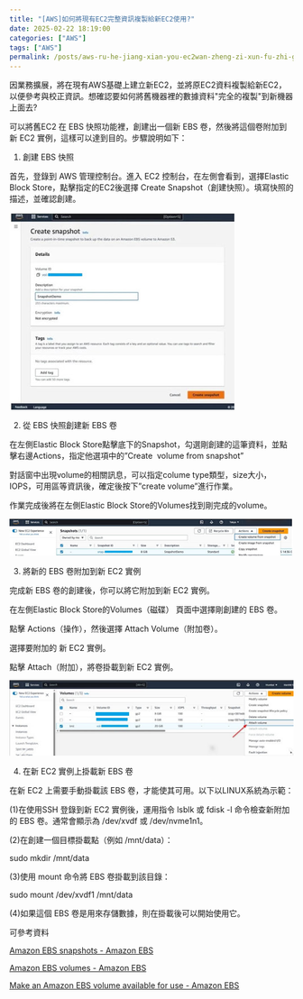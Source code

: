 ```yaml
---
title: "[AWS]如何將現有EC2完整資訊複製給新EC2使用?"
date: 2025-02-22 18:19:00
categories: ["AWS"]
tags: ["AWS"]
permalink: /posts/aws-ru-he-jiang-xian-you-ec2wan-zheng-zi-xun-fu-zhi-gei-xin-ec2shi-yong/
---
```

因業務擴展，將在現有AWS基礎上建立新EC2，並將原EC2資料複製給新EC2，以便參考與校正資訊。想確認要如何將舊機器裡的數據資料"完全的複製"到新機器上面去?

可以將舊EC2 在 EBS 快照功能裡，創建出一個新 EBS 卷，然後將這個卷附加到新 EC2 實例，這樣可以達到目的。步驟說明如下：

1. 創建 EBS 快照

首先，登錄到 AWS 管理控制台。進入 EC2 控制台，在左側會看到，選擇Elastic Block Store，點擊指定的EC2後選擇 Create Snapshot（創建快照）。填寫快照的描述，並確認創建。

[![](/assets/images/AWS-EBS-CS.jpg)](https://blogger.googleusercontent.com/img/b/R29vZ2xl/AVvXsEjWWRRxdlK9H5iZ3SqrjjTkGNhKC5ihEVXQ_UoK35strhz6jdWfmMGTrk37OnqomiGQ3BxEeTehn8SIFUb-BT-PEK_8AZYGyX6UpjD-0c_XPktSMDbh1dPoTT5ccRbolnlGucOBJVTO_ybYa4EwRbb0XptLX_8AtQHtg_ZlcS7defMUaFRVzc0LFP_LoHE/s553/AWS-EBS-CS.jpg)

  
  

2. 從 EBS 快照創建新 EBS 卷

在左側Elastic Block Store點擊底下的Snapshot，勾選剛創建的這筆資料，並點擊右邊Actions，指定他選項中的”Create  volume from snapshot”

對話窗中出現volume的相關訊息，可以指定colume type類型，size大小，IOPS，可用區等資訊後，確定後按下”create volume”進行作業。

作業完成後將在左側Elastic Block Store的Volumes找到剛完成的volume。

[![](/assets/images/AWS-EBS-CVFS.jpg)](https://blogger.googleusercontent.com/img/b/R29vZ2xl/AVvXsEjGqPMot1mCFHsy4kCiCSS768bnHQjphfDY6XR6uvsSGSTspUUETT_1FKRleRY0zOY5rnslZkmx6Ea_bnUAAFzzE5o_3MhyE2jJy6yiqsRdWK_cWs0mgCB_aMbsmlsST4r5RrPcfyHbjuAmE59r4uk2LoZdyFrss2yimoR0HbajcZO-hJ2-gGLKuIXEkOU/s1286/AWS-EBS-CVFS.jpg)

  
  

3. 將新的 EBS 卷附加到新 EC2 實例

完成新 EBS 卷的創建後，你可以將它附加到新 EC2 實例。

在左側Elastic Block Store的Volumes（磁碟） 頁面中選擇剛創建的 EBS 卷。

點擊 Actions（操作），然後選擇 Attach Volume（附加卷）。

選擇要附加的 新 EC2 實例。

點擊 Attach（附加），將卷掛載到新 EC2 實例。

[![](/assets/images/AWS-EBS-AV-1.jpg)](https://blogger.googleusercontent.com/img/b/R29vZ2xl/AVvXsEh5fSNy1fDb1Wzr1HKFBsb_XiM1ucIQi0kmgzCfooIw3kvbI8o2VBaN9Kv-FhI5ORKnraUhy3rx0IEFKkl5gp3qUIFVBwOCeJ6P8RLo5FflfYgC49Ut-PZtLojqG8hSGkNq9E4VwY4XYojOjoclWvJ8oUJxEz5M1uOlnQZOelLFuiaar8FPbAKPAwP-Pt0/s782/AWS-EBS-AV-1.jpg)

  
  

4. 在新 EC2 實例上掛載新 EBS 卷

在新 EC2 上需要手動掛載該 EBS 卷，才能使其可用。以下以LINUX系統為示範：

(1)在使用SSH 登錄到新 EC2 實例後，運用指令 lsblk 或 fdisk -l 命令檢查新附加的 EBS 卷。通常會顯示為 /dev/xvdf 或 /dev/nvme1n1。

(2)在創建一個目標掛載點（例如 /mnt/data）：

sudo mkdir /mnt/data

(3)使用 mount 命令將 EBS 卷掛載到該目錄：

sudo mount /dev/xvdf1 /mnt/data

(4)如果這個 EBS 卷是用來存儲數據，則在掛載後可以開始使用它。

可參考資料

[Amazon EBS snapshots - Amazon EBS](https://docs.aws.amazon.com/ebs/latest/userguide/ebs-snapshots.html)

[Amazon EBS volumes - Amazon EBS](https://docs.aws.amazon.com/ebs/latest/userguide/ebs-volumes.html)

[Make an Amazon EBS volume available for use - Amazon EBS](https://docs.aws.amazon.com/ebs/latest/userguide/ebs-using-volumes.html)